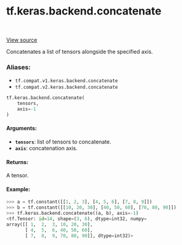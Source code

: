 <div itemscope itemtype="http://developers.google.com/ReferenceObject">
<meta itemprop="name" content="tf.keras.backend.concatenate" />
<meta itemprop="path" content="Stable" />
</div>

# tf.keras.backend.concatenate

<!-- Insert buttons -->

<table class="tfo-notebook-buttons tfo-api" align="left">
</table>

<a target="_blank" href="/code/stable/tensorflow/python/keras/backend.py">View source</a>



<!-- Start diff -->
Concatenates a list of tensors alongside the specified axis.

### Aliases:

* `tf.compat.v1.keras.backend.concatenate`
* `tf.compat.v2.keras.backend.concatenate`


``` python
tf.keras.backend.concatenate(
    tensors,
    axis=-1
)
```



<!-- Placeholder for "Used in" -->


#### Arguments:


* <b>`tensors`</b>: list of tensors to concatenate.
* <b>`axis`</b>: concatenation axis.


#### Returns:

A tensor.



#### Example:

```python
>>> a = tf.constant([[1, 2, 3], [4, 5, 6], [7, 8, 9]])
>>> b = tf.constant([[10, 20, 30], [40, 50, 60], [70, 80, 90]])
>>> tf.keras.backend.concatenate((a, b), axis=-1)
<tf.Tensor: id=14, shape=(3, 6), dtype=int32, numpy=
array([[ 1,  2,  3, 10, 20, 30],
       [ 4,  5,  6, 40, 50, 60],
       [ 7,  8,  9, 70, 80, 90]], dtype=int32)>
```
